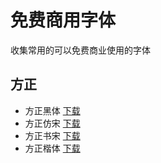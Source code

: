 # 免费商用字体

收集常用的可以免费商业使用的字体

## 方正

- 方正黑体 [下载](http://www.foundertype.com/index.php/FontInfo/index.html?id=131)
- 方正仿宋 [下载](http://www.foundertype.com/index.php/FontInfo/index.html?id=128)
- 方正书宋 [下载](http://www.foundertype.com/index.php/FontInfo/index.html?id=151)
- 方正楷体 [下载](http://www.foundertype.com/index.php/FontInfo/index.html?id=137)
